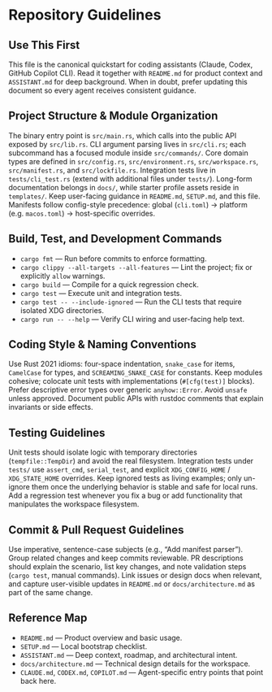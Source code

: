 # Repository Guidelines

## Use This First
This file is the canonical quickstart for coding assistants (Claude, Codex, GitHub Copilot CLI). Read it together with `README.md` for product context and `ASSISTANT.md` for deep background. When in doubt, prefer updating this document so every agent receives consistent guidance.

## Project Structure & Module Organization
The binary entry point is `src/main.rs`, which calls into the public API exposed by `src/lib.rs`. CLI argument parsing lives in `src/cli.rs`; each subcommand has a focused module inside `src/commands/`. Core domain types are defined in `src/config.rs`, `src/environment.rs`, `src/workspace.rs`, `src/manifest.rs`, and `src/lockfile.rs`. Integration tests live in `tests/cli_test.rs` (extend with additional files under `tests/`). Long-form documentation belongs in `docs/`, while starter profile assets reside in `templates/`. Keep user-facing guidance in `README.md`, `SETUP.md`, and this file. Manifests follow config-style precedence: global (`cli.toml`) → platform (e.g. `macos.toml`) → host-specific overrides.

## Build, Test, and Development Commands
- `cargo fmt` — Run before commits to enforce formatting.
- `cargo clippy --all-targets --all-features` — Lint the project; fix or explicitly `allow` warnings.
- `cargo build` — Compile for a quick regression check.
- `cargo test` — Execute unit and integration tests.
- `cargo test -- --include-ignored` — Run the CLI tests that require isolated XDG directories.
- `cargo run -- --help` — Verify CLI wiring and user-facing help text.

## Coding Style & Naming Conventions
Use Rust 2021 idioms: four-space indentation, `snake_case` for items, `CamelCase` for types, and `SCREAMING_SNAKE_CASE` for constants. Keep modules cohesive; colocate unit tests with implementations (`#[cfg(test)]` blocks). Prefer descriptive error types over generic `anyhow::Error`. Avoid `unsafe` unless approved. Document public APIs with rustdoc comments that explain invariants or side effects.

## Testing Guidelines
Unit tests should isolate logic with temporary directories (`tempfile::TempDir`) and avoid the real filesystem. Integration tests under `tests/` use `assert_cmd`, `serial_test`, and explicit `XDG_CONFIG_HOME` / `XDG_STATE_HOME` overrides. Keep ignored tests as living examples; only un-ignore them once the underlying behavior is stable and safe for local runs. Add a regression test whenever you fix a bug or add functionality that manipulates the workspace filesystem.

## Commit & Pull Request Guidelines
Use imperative, sentence-case subjects (e.g., “Add manifest parser”). Group related changes and keep commits reviewable. PR descriptions should explain the scenario, list key changes, and note validation steps (`cargo test`, manual commands). Link issues or design docs when relevant, and capture user-visible updates in `README.md` or `docs/architecture.md` as part of the same change.

## Reference Map
- `README.md` — Product overview and basic usage.
- `SETUP.md` — Local bootstrap checklist.
- `ASSISTANT.md` — Deep context, roadmap, and architectural intent.
- `docs/architecture.md` — Technical design details for the workspace.
- `CLAUDE.md`, `CODEX.md`, `COPILOT.md` — Agent-specific entry points that point back here.
